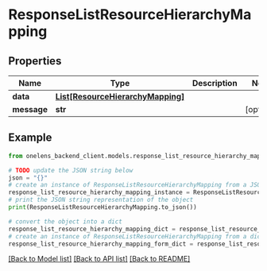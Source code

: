 # ResponseListResourceHierarchyMapping


## Properties

Name | Type | Description | Notes
------------ | ------------- | ------------- | -------------
**data** | [**List[ResourceHierarchyMapping]**](ResourceHierarchyMapping.md) |  | 
**message** | **str** |  | [optional] 

## Example

```python
from onelens_backend_client.models.response_list_resource_hierarchy_mapping import ResponseListResourceHierarchyMapping

# TODO update the JSON string below
json = "{}"
# create an instance of ResponseListResourceHierarchyMapping from a JSON string
response_list_resource_hierarchy_mapping_instance = ResponseListResourceHierarchyMapping.from_json(json)
# print the JSON string representation of the object
print(ResponseListResourceHierarchyMapping.to_json())

# convert the object into a dict
response_list_resource_hierarchy_mapping_dict = response_list_resource_hierarchy_mapping_instance.to_dict()
# create an instance of ResponseListResourceHierarchyMapping from a dict
response_list_resource_hierarchy_mapping_form_dict = response_list_resource_hierarchy_mapping.from_dict(response_list_resource_hierarchy_mapping_dict)
```
[[Back to Model list]](../README.md#documentation-for-models) [[Back to API list]](../README.md#documentation-for-api-endpoints) [[Back to README]](../README.md)


